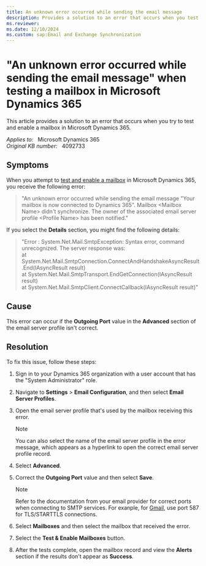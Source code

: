 ```yaml
---
title: An unknown error occurred while sending the email message
description: Provides a solution to an error that occurs when you test and enable a mailbox in Microsoft Dynamics 365.
ms.reviewer: 
ms.date: 12/10/2024
ms.custom: sap:Email and Exchange Synchronization
---
```

# "An unknown error occurred while sending the email message" when testing a mailbox in Microsoft Dynamics 365

This article provides a solution to an error that occurs when you try to test and enable a mailbox in Microsoft Dynamics 365.

_Applies to:_ &nbsp; Microsoft Dynamics 365  
_Original KB number:_ &nbsp; 4092733

## Symptoms

When you attempt to [test and enable a mailbox](/power-platform/admin/connect-exchange-online#test-the-configuration-of-mailboxes) in Microsoft Dynamics 365, you receive the following error:

> "An unknown error occurred while sending the email message "Your mailbox is now connected to Dynamics 365". Mailbox \<Mailbox Name> didn't synchronize. The owner of the associated email server profile \<Profile Name> has been notified."

If you select the **Details** section, you might find the following details:

> "Error : System.Net.Mail.SmtpException: Syntax error, command unrecognized. The server response was:  
> at System.Net.Mail.SmtpConnection.ConnectAndHandshakeAsyncResult.End(IAsyncResult result)  
> at System.Net.Mail.SmtpTransport.EndGetConnection(IAsyncResult result)  
> at System.Net.Mail.SmtpClient.ConnectCallback(IAsyncResult result)"

## Cause

This error can occur if the **Outgoing Port** value in the **Advanced** section of the email server profile isn't correct.

## Resolution

To fix this issue, follow these steps:

1. Sign in to your Dynamics 365 organization with a user account that has the "System Administrator" role.
1. Navigate to **Settings** > **Email Configuration**, and then select **Email Server Profiles**.

1. Open the email server profile that's used by the mailbox receiving this error.

    > [!NOTE]
    > You can also select the name of the email server profile in the error message, which appears as a hyperlink to open the correct email server profile record.

1. Select **Advanced**.
1. Correct the **Outgoing Port** value and then select **Save**.

    > [!NOTE]
    > Refer to the documentation from your email provider for correct ports when connecting to SMTP services. For exanple, for [Gmail](https://support.google.com/mail/answer/7104828), use port 587 for TLS/STARTTLS connections.

1. Select **Mailboxes** and then select the mailbox that received the error.
1. Select the **Test & Enable Mailboxes** button.

1. After the tests complete, open the mailbox record and view the **Alerts** section if the results don't appear as **Success**.
